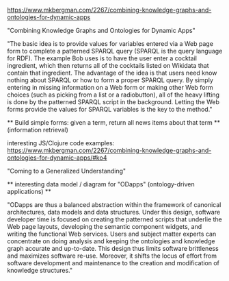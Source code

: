 https://www.mkbergman.com/2267/combining-knowledge-graphs-and-ontologies-for-dynamic-apps

"Combining Knowledge Graphs and Ontologies for Dynamic Apps"



"The basic idea is to provide values for variables entered via a Web page form to complete a patterned SPARQL query (SPARQL is the query language for RDF). The example Bob uses is to have the user enter a cocktail ingredient, which then returns all of the cocktails listed on Wikidata that contain that ingredient. The advantage of the idea is that users need know nothing about SPARQL or how to form a proper SPARQL query. By simply entering in missing information on a Web form or making other Web form choices (such as picking from a list or a radiobutton), all of the heavy lifting is done by the patterned SPARQL script in the background. Letting the Web forms provide the values for SPARQL variables is the key to the method."

** Build simple forms: given a term, return all news items about that term **
(information retrieval)



interesting JS/Clojure code examples: https://www.mkbergman.com/2267/combining-knowledge-graphs-and-ontologies-for-dynamic-apps/#ko4



"Coming to a Generalized Understanding"

** interesting data model / diagram for "ODapps" (ontology-driven applications) **


"ODapps are thus a balanced abstraction within the framework of canonical architectures, data models and data structures. Under this design, software developer time is focused on creating the patterned scripts that underlie the Web page layouts, developing the semantic component widgets, and writing the functional Web services. Users and subject matter experts can concentrate on doing analysis and keeping the ontologies and knowledge graph accurate and up-to-date. This design thus limits software brittleness and maximizes software re-use. Moreover, it shifts the locus of effort from software development and maintenance to the creation and modification of knowledge structures."

